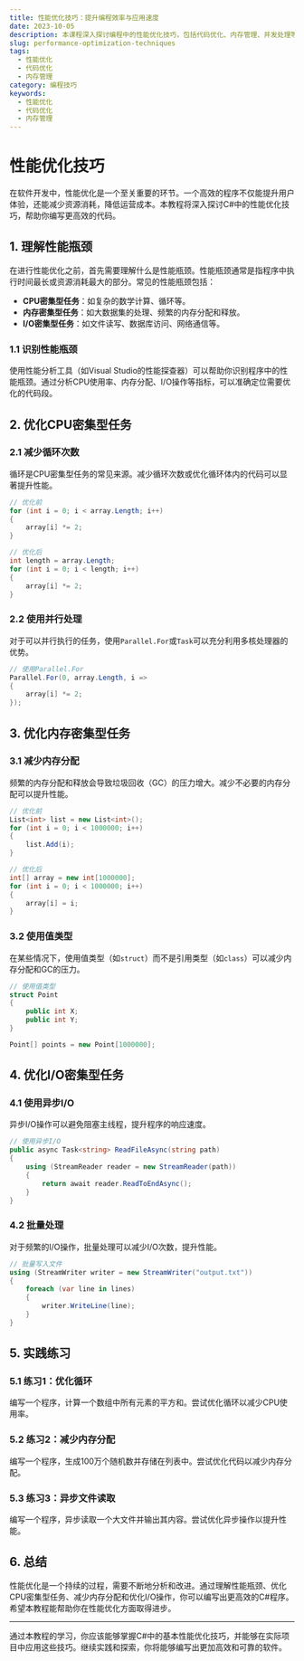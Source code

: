 ```yaml
---
title: 性能优化技巧：提升编程效率与应用速度
date: 2023-10-05
description: 本课程深入探讨编程中的性能优化技巧，包括代码优化、内存管理、并发处理等，帮助开发者提升应用性能和用户体验。
slug: performance-optimization-techniques
tags:
  - 性能优化
  - 代码优化
  - 内存管理
category: 编程技巧
keywords:
  - 性能优化
  - 代码优化
  - 内存管理
---
```


# 性能优化技巧

在软件开发中，性能优化是一个至关重要的环节。一个高效的程序不仅能提升用户体验，还能减少资源消耗，降低运营成本。本教程将深入探讨C#中的性能优化技巧，帮助你编写更高效的代码。

## 1. 理解性能瓶颈

在进行性能优化之前，首先需要理解什么是性能瓶颈。性能瓶颈通常是指程序中执行时间最长或资源消耗最大的部分。常见的性能瓶颈包括：

- **CPU密集型任务**：如复杂的数学计算、循环等。
- **内存密集型任务**：如大数据集的处理、频繁的内存分配和释放。
- **I/O密集型任务**：如文件读写、数据库访问、网络通信等。

### 1.1 识别性能瓶颈

使用性能分析工具（如Visual Studio的性能探查器）可以帮助你识别程序中的性能瓶颈。通过分析CPU使用率、内存分配、I/O操作等指标，可以准确定位需要优化的代码段。

## 2. 优化CPU密集型任务

### 2.1 减少循环次数

循环是CPU密集型任务的常见来源。减少循环次数或优化循环体内的代码可以显著提升性能。

```csharp
// 优化前
for (int i = 0; i < array.Length; i++)
{
    array[i] *= 2;
}

// 优化后
int length = array.Length;
for (int i = 0; i < length; i++)
{
    array[i] *= 2;
}
```

### 2.2 使用并行处理

对于可以并行执行的任务，使用`Parallel.For`或`Task`可以充分利用多核处理器的优势。

```csharp
// 使用Parallel.For
Parallel.For(0, array.Length, i =>
{
    array[i] *= 2;
});
```

## 3. 优化内存密集型任务

### 3.1 减少内存分配

频繁的内存分配和释放会导致垃圾回收（GC）的压力增大。减少不必要的内存分配可以提升性能。

```csharp
// 优化前
List<int> list = new List<int>();
for (int i = 0; i < 1000000; i++)
{
    list.Add(i);
}

// 优化后
int[] array = new int[1000000];
for (int i = 0; i < 1000000; i++)
{
    array[i] = i;
}
```

### 3.2 使用值类型

在某些情况下，使用值类型（如`struct`）而不是引用类型（如`class`）可以减少内存分配和GC的压力。

```csharp
// 使用值类型
struct Point
{
    public int X;
    public int Y;
}

Point[] points = new Point[1000000];
```

## 4. 优化I/O密集型任务

### 4.1 使用异步I/O

异步I/O操作可以避免阻塞主线程，提升程序的响应速度。

```csharp
// 使用异步I/O
public async Task<string> ReadFileAsync(string path)
{
    using (StreamReader reader = new StreamReader(path))
    {
        return await reader.ReadToEndAsync();
    }
}
```

### 4.2 批量处理

对于频繁的I/O操作，批量处理可以减少I/O次数，提升性能。

```csharp
// 批量写入文件
using (StreamWriter writer = new StreamWriter("output.txt"))
{
    foreach (var line in lines)
    {
        writer.WriteLine(line);
    }
}
```

## 5. 实践练习

### 5.1 练习1：优化循环

编写一个程序，计算一个数组中所有元素的平方和。尝试优化循环以减少CPU使用率。

### 5.2 练习2：减少内存分配

编写一个程序，生成100万个随机数并存储在列表中。尝试优化代码以减少内存分配。

### 5.3 练习3：异步文件读取

编写一个程序，异步读取一个大文件并输出其内容。尝试优化异步操作以提升性能。

## 6. 总结

性能优化是一个持续的过程，需要不断地分析和改进。通过理解性能瓶颈、优化CPU密集型任务、减少内存分配和优化I/O操作，你可以编写出更高效的C#程序。希望本教程能帮助你在性能优化方面取得进步。

---

通过本教程的学习，你应该能够掌握C#中的基本性能优化技巧，并能够在实际项目中应用这些技巧。继续实践和探索，你将能够编写出更加高效和可靠的软件。